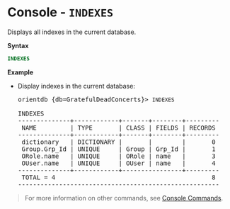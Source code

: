 
# Console - `INDEXES`

Displays all indexes in the current database.

**Syntax**

```sql
INDEXES
```

**Example**

- Display indexes in the current database:

  <pre>
  orientdb {db=GratefulDeadConcerts}> <code class="lang-sql userinput">INDEXES</code>

  INDEXES
  --------------+------------+-------+--------+---------
   NAME         | TYPE       | CLASS | FIELDS | RECORDS 
  --------------+------------+-------+--------+---------
   dictionary   | DICTIONARY |       |        |       0 
   Group.Grp_Id | UNIQUE     | Group | Grp_Id |       1 
   ORole.name   | UNIQUE     | ORole | name   |       3 
   OUser.name   | UNIQUE     | OUser | name   |       4 
  --------------+------------+----------------+---------
   TOTAL = 4                                          8 
  ------------------------------------------------------
  </pre>


>For more information on other commands, see [Console Commands](Console-Commands.md).
